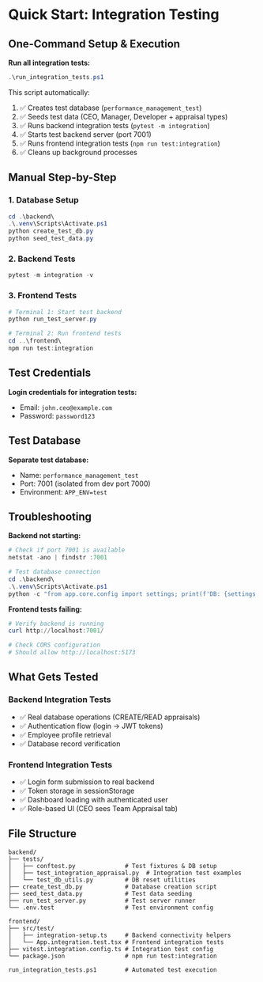 # Quick Start: Integration Testing

## One-Command Setup & Execution

**Run all integration tests:**
```powershell
.\run_integration_tests.ps1
```

This script automatically:
1. ✅ Creates test database (`performance_management_test`)
2. ✅ Seeds test data (CEO, Manager, Developer + appraisal types)
3. ✅ Runs backend integration tests (`pytest -m integration`)
4. ✅ Starts test backend server (port 7001)
5. ✅ Runs frontend integration tests (`npm run test:integration`)
6. ✅ Cleans up background processes

## Manual Step-by-Step

### 1. Database Setup
```powershell
cd .\backend\
.\.venv\Scripts\Activate.ps1
python create_test_db.py
python seed_test_data.py
```

### 2. Backend Tests
```powershell
pytest -m integration -v
```

### 3. Frontend Tests
```powershell
# Terminal 1: Start test backend
python run_test_server.py

# Terminal 2: Run frontend tests
cd ..\frontend\
npm run test:integration
```

## Test Credentials

**Login credentials for integration tests:**
- Email: `john.ceo@example.com`
- Password: `password123`

## Test Database

**Separate test database:**
- Name: `performance_management_test`
- Port: 7001 (isolated from dev port 7000)
- Environment: `APP_ENV=test`

## Troubleshooting

**Backend not starting:**
```powershell
# Check if port 7001 is available
netstat -ano | findstr :7001

# Test database connection
cd .\backend\
.\.venv\Scripts\Activate.ps1
python -c "from app.core.config import settings; print(f'DB: {settings.DATABASE_URL}')"
```

**Frontend tests failing:**
```powershell
# Verify backend is running
curl http://localhost:7001/

# Check CORS configuration
# Should allow http://localhost:5173
```

## What Gets Tested

### Backend Integration Tests
- ✅ Real database operations (CREATE/READ appraisals)
- ✅ Authentication flow (login → JWT tokens)
- ✅ Employee profile retrieval
- ✅ Database record verification

### Frontend Integration Tests
- ✅ Login form submission to real backend
- ✅ Token storage in sessionStorage
- ✅ Dashboard loading with authenticated user
- ✅ Role-based UI (CEO sees Team Appraisal tab)

## File Structure

```
backend/
├── tests/
│   ├── conftest.py              # Test fixtures & DB setup
│   ├── test_integration_appraisal.py  # Integration test examples
│   └── test_db_utils.py         # DB reset utilities
├── create_test_db.py            # Database creation script
├── seed_test_data.py            # Test data seeding
├── run_test_server.py           # Test server runner
└── .env.test                    # Test environment config

frontend/
├── src/test/
│   ├── integration-setup.ts     # Backend connectivity helpers
│   └── App.integration.test.tsx # Frontend integration tests
├── vitest.integration.config.ts # Integration test config
└── package.json                 # npm run test:integration

run_integration_tests.ps1        # Automated test execution
```
